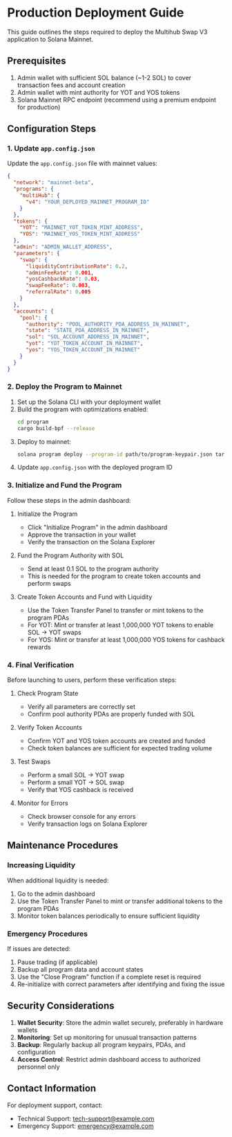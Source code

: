 # Production Deployment Guide

This guide outlines the steps required to deploy the Multihub Swap V3 application to Solana Mainnet.

## Prerequisites

1. Admin wallet with sufficient SOL balance (~1-2 SOL) to cover transaction fees and account creation
2. Admin wallet with mint authority for YOT and YOS tokens
3. Solana Mainnet RPC endpoint (recommend using a premium endpoint for production)

## Configuration Steps

### 1. Update `app.config.json`

Update the `app.config.json` file with mainnet values:

```json
{
  "network": "mainnet-beta",
  "programs": {
    "multiHub": {
      "v4": "YOUR_DEPLOYED_MAINNET_PROGRAM_ID"
    }
  },
  "tokens": {
    "YOT": "MAINNET_YOT_TOKEN_MINT_ADDRESS",
    "YOS": "MAINNET_YOS_TOKEN_MINT_ADDRESS"
  },
  "admin": "ADMIN_WALLET_ADDRESS",
  "parameters": {
    "swap": {
      "liquidityContributionRate": 0.2,
      "adminFeeRate": 0.001,
      "yosCashbackRate": 0.03,
      "swapFeeRate": 0.003,
      "referralRate": 0.005
    }
  },
  "accounts": {
    "pool": {
      "authority": "POOL_AUTHORITY_PDA_ADDRESS_IN_MAINNET",
      "state": "STATE_PDA_ADDRESS_IN_MAINNET",
      "sol": "SOL_ACCOUNT_ADDRESS_IN_MAINNET",
      "yot": "YOT_TOKEN_ACCOUNT_IN_MAINNET",
      "yos": "YOS_TOKEN_ACCOUNT_IN_MAINNET" 
    }
  }
}
```

### 2. Deploy the Program to Mainnet

1. Set up the Solana CLI with your deployment wallet
2. Build the program with optimizations enabled:
   ```bash
   cd program
   cargo build-bpf --release
   ```
3. Deploy to mainnet:
   ```bash
   solana program deploy --program-id path/to/program-keypair.json target/deploy/multihub_swap_v4.so
   ```
4. Update `app.config.json` with the deployed program ID

### 3. Initialize and Fund the Program

Follow these steps in the admin dashboard:

1. Initialize the Program
   - Click "Initialize Program" in the admin dashboard
   - Approve the transaction in your wallet
   - Verify the transaction on the Solana Explorer

2. Fund the Program Authority with SOL
   - Send at least 0.1 SOL to the program authority
   - This is needed for the program to create token accounts and perform swaps

3. Create Token Accounts and Fund with Liquidity
   - Use the Token Transfer Panel to transfer or mint tokens to the program PDAs
   - For YOT: Mint or transfer at least 1,000,000 YOT tokens to enable SOL → YOT swaps
   - For YOS: Mint or transfer at least 1,000,000 YOS tokens for cashback rewards

### 4. Final Verification

Before launching to users, perform these verification steps:

1. Check Program State
   - Verify all parameters are correctly set
   - Confirm pool authority PDAs are properly funded with SOL

2. Verify Token Accounts
   - Confirm YOT and YOS token accounts are created and funded
   - Check token balances are sufficient for expected trading volume

3. Test Swaps
   - Perform a small SOL → YOT swap
   - Perform a small YOT → SOL swap
   - Verify that YOS cashback is received

4. Monitor for Errors
   - Check browser console for any errors
   - Verify transaction logs on Solana Explorer

## Maintenance Procedures

### Increasing Liquidity

When additional liquidity is needed:

1. Go to the admin dashboard
2. Use the Token Transfer Panel to mint or transfer additional tokens to the program PDAs
3. Monitor token balances periodically to ensure sufficient liquidity

### Emergency Procedures

If issues are detected:

1. Pause trading (if applicable)
2. Backup all program data and account states
3. Use the "Close Program" function if a complete reset is required
4. Re-initialize with correct parameters after identifying and fixing the issue

## Security Considerations

1. **Wallet Security**: Store the admin wallet securely, preferably in hardware wallets
2. **Monitoring**: Set up monitoring for unusual transaction patterns
3. **Backup**: Regularly backup all program keypairs, PDAs, and configuration
4. **Access Control**: Restrict admin dashboard access to authorized personnel only

## Contact Information

For deployment support, contact:
- Technical Support: [tech-support@example.com](mailto:tech-support@example.com)
- Emergency Support: [emergency@example.com](mailto:emergency@example.com)